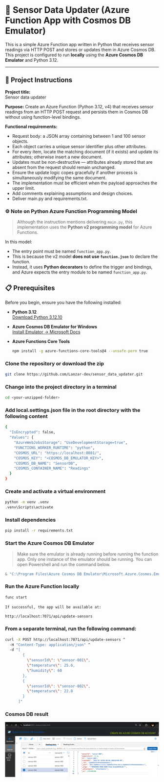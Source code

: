 # 📡 Sensor Data Updater (Azure Function App with Cosmos DB Emulator)

This is a simple Azure Function app written in Python that receives sensor readings via HTTP POST and stores or updates them in Azure Cosmos DB. This project is configured to run **locally** using the **Azure Cosmos DB Emulator** and Python 3.12.

---

## 📝 Project Instructions

**Project title:**  
Sensor data updater

**Purpose:**
Create an Azure Function (Python 3.12, v4) that receives sensor readings from an HTTP POST request and persists them in Cosmos DB without using function-level bindings.

**Functional requirements:**

- Request body: a JSON array containing between 1 and 100 sensor objects.
- Each object carries a unique sensor identifier plus other attributes.
- For every item, locate the matching document (if it exists) and update its attributes; otherwise insert a new document.
- Updates must be non-destructive — attributes already stored that are absent from the request should remain unchanged.
- Ensure the update logic copes gracefully if another process is simultaneously modifying the same document.
- The implementation must be efficient when the payload approaches the upper limit.
- Add comments explaining assumptions and design choices.
- Deliver main.py and requirements.txt.

### ⚙️ Note on Python Azure Function Programming Model

> Although the instruction mentions delivering `main.py`, this implementation uses the **Python v2 programming model** for Azure Functions.

In this model:

- The entry point must be named `function_app.py`.
- This is because the v2 model **does not use `function.json`** to declare the function.
- Instead, it uses **Python decorators** to define the trigger and bindings, and Azure expects the entry module to be named `function_app.py`.

## 📋 Prerequisites

Before you begin, ensure you have the following installed:

- **Python 3.12**  
  [Download Python 3.12.10](https://www.python.org/downloads/release/python-31210/)

- **Azure Cosmos DB Emulator for Windows**  
  [Install Emulator → Microsoft Docs](https://learn.microsoft.com/en-us/azure/cosmos-db/how-to-develop-emulator?tabs=windows%2Cpython&pivots=api-nosql#install-the-emulator)

- **Azure Functions Core Tools**
  ```bash
  npm install -g azure-functions-core-tools@4 --unsafe-perm true
  ```

### Clone the repository or download the zip

```bash
git clone https://github.com/Lanzar-dev/sensor_data_updater.git
```

### Change into the project directory in a terminal

```bash
cd <your-unzipped-folder>
```

### Add local.settings.json file in the root directory with the following content

```bash
{
  "IsEncrypted": false,
  "Values": {
    "AzureWebJobsStorage": "UseDevelopmentStorage=true",
    "FUNCTIONS_WORKER_RUNTIME": "python",
    "COSMOS_URL": "https://localhost:8081/",
    "COSMOS_KEY": "<COSMOS_DB_EMULATOR_KEY>",
    "COSMOS_DB_NAME": "SensorDB",
    "COSMOS_CONTAINER_NAME": "Readings"
  }
}
```

### Create and activate a virtual environment

```bash
python -m venv .venv
.venv\Scripts\activate
```

### Install dependencies

```bash
pip install -r requirements.txt
```

### Start the Azure Cosmos DB Emulator

> Make sure the emulator is already running before running the function app.
> Only one instance of the emulator should be running.
> You can open Powershell and run the command below.

```powershell
& "C:\Program Files\Azure Cosmos DB Emulator\Microsoft.Azure.Cosmos.Emulator.exe" /Port=65000
```

### Run the Azure Function locally

```bash
func start
```

`If successful, the app will be available at:`

```bash
http://localhost:7071/api/update-sensors
```

### From a separate terminal, run the following command:

```bash
curl -X POST http://localhost:7071/api/update-sensors ^
  -H "Content-Type: application/json" ^
  -d "[
        {
          \"sensorId\": \"sensor-001\",
          \"temperature\": 25.6,
          \"humidity\": 60
        },
        {
          \"sensorId\": \"sensor-002\",
          \"temperature\": 22.8
        }
      ]"
```

### Cosmos DB result

![Description of image](assets/image.png)
